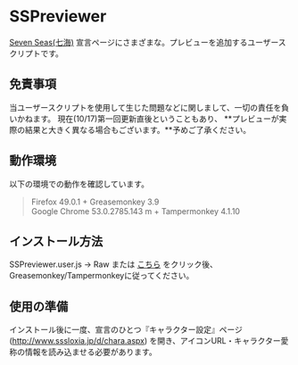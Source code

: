 # SSPreviewer
[Seven Seas(七海)](http://www.sssloxia.jp/index.html) 宣言ページにさまざまな。プレビューを追加するユーザースクリプトです。

## 免責事項
当ユーザースクリプトを使用して生じた問題などに関しまして、一切の責任を負いかねます。
現在(10/17)第一回更新直後ということもあり、 **プレビューが実際の結果と大きく異なる場合もございます。**予めご了承ください。

## 動作環境
以下の環境での動作を確認しています。
> Firefox 49.0.1 + Greasemonkey 3.9  
> Google Chrome 53.0.2785.143 m + Tampermonkey 4.1.10  

## インストール方法
SSPreviewer.user.js -> Raw または [こちら](https://github.com/pejuta/SSPreviewer/raw/master/SSPreviewer.user.js) をクリック後、
Greasemonkey/Tampermonkeyに従ってください。


## 使用の準備
インストール後に一度、宣言のひとつ『キャラクター設定』ページ(http://www.sssloxia.jp/d/chara.aspx) を開き、アイコンURL・キャラクター愛称の情報を読み込ませる必要があります。
